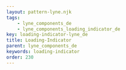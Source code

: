 ```yaml
---
layout: pattern-lyne.njk
tags: 
    - lyne_components_de
    - lyne_components_loading_indicator_de
key: loading-indicator-lyne_de
title: Loading-Indicator
parent: lyne_components_de
keywords: loading-indicator
order: 230
---
```

